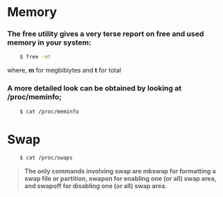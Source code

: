 # Memory

### The free utility gives a very terse report on free and used memory in your system:

```bash
    $ free -mt
```

where, **m** for megbibiytes and **t** for total


### A more detailed look can be obtained by looking at /proc/meminfo;

```bash
    $ cat /proc/meminfo
```

# Swap

```bash
    $ cat /proc/swaps
```

> **The only commands involving swap are mkswap for formatting a swap file or partition, swapon for enabling one (or all) swap area, and swapoff for disabling one (or all) swap area.**

